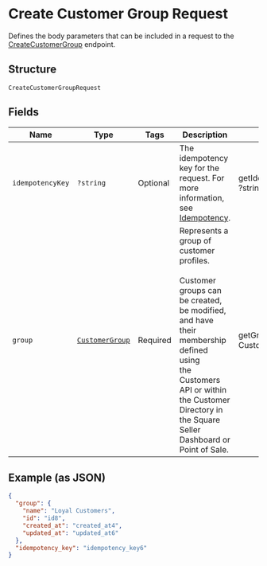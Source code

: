 
# Create Customer Group Request

Defines the body parameters that can be included in a request to the
[CreateCustomerGroup](../../doc/apis/customer-groups.md#create-customer-group) endpoint.

## Structure

`CreateCustomerGroupRequest`

## Fields

| Name | Type | Tags | Description | Getter | Setter |
|  --- | --- | --- | --- | --- | --- |
| `idempotencyKey` | `?string` | Optional | The idempotency key for the request. For more information, see [Idempotency](https://developer.squareup.com/docs/build-basics/common-api-patterns/idempotency). | getIdempotencyKey(): ?string | setIdempotencyKey(?string idempotencyKey): void |
| `group` | [`CustomerGroup`](../../doc/models/customer-group.md) | Required | Represents a group of customer profiles.<br><br>Customer groups can be created, be modified, and have their membership defined using<br>the Customers API or within the Customer Directory in the Square Seller Dashboard or Point of Sale. | getGroup(): CustomerGroup | setGroup(CustomerGroup group): void |

## Example (as JSON)

```json
{
  "group": {
    "name": "Loyal Customers",
    "id": "id8",
    "created_at": "created_at4",
    "updated_at": "updated_at6"
  },
  "idempotency_key": "idempotency_key6"
}
```

